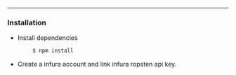 ------------------------------------------
### Installation

* Install dependencies
```sh
        $ npm install 
```

* Create a infura account and link infura ropsten api key.